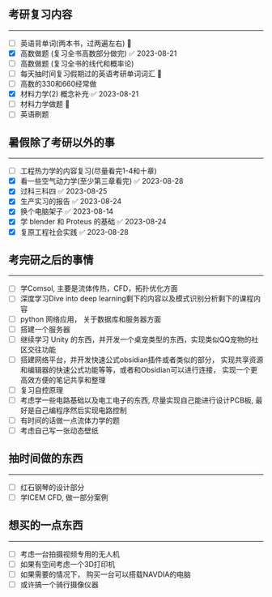 ## 考研复习内容
---
- [ ] 英语背单词(两本书，过两遍左右) 🔼
- [x] 高数做题 (复习全书高数部分做完) ✅ 2023-08-21
- [ ] 高数做题 (复习全书的线代和概率论)
- [ ] 每天抽时间复习假期过的英语考研单词词汇 🔼 
- [ ] 高数的330和660经常做
- [x] 材料力学(2) 概念补充 ✅ 2023-08-21
- [ ] 材料力学做题 🔼 
- [ ] 英语刷题 

## 暑假除了考研以外的事
---
- [ ] 工程热力学的内容复习(尽量看完1-4和十章)
- [x] 看一些空气动力学(至少第三章看完) ✅ 2023-08-28
- [x] 过科三科四 ✅ 2023-08-25
- [x] 生产实习的报告 ✅ 2023-08-24
- [x] 换个电脑架子 ✅ 2023-08-14
- [x] 学 blender 和 Proteus 的基础 ✅ 2023-08-24
- [x] 复原工程社会实践 ✅ 2023-08-28

## 考完研之后的事情
--- 
- [ ] 学Comsol, 主要是流体传热，CFD，拓扑优化方面  
- [ ] 深度学习Dive into deep learning剩下的内容以及模式识别分析剩下的课程内容 
- [ ] python 网络应用， 关于数据库和服务器方面 
- [ ] 搭建一个服务器
- [ ] 继续学习 Unity 的东西，并开发一个桌宠类型的东西，实现类似QQ宠物的社区交往功能
- [ ] 搭建网络平台，并开发快速公式obsidian插件或者类似的部分， 实现共享资源和编辑器的快速公式功能等等，或者和Obsidian可以进行连接， 实现一个更高效方便的笔记共享和整理
- [ ] 复习自控原理 
- [ ] 考虑学一些电路基础以及电工电子的东西, 尽量实现自己能进行设计PCB板, 最好是自己编程序然后实现电路控制
- [ ] 有时间的话做一点流体力学的题 
- [ ] 考虑自己写一张动态壁纸 
## 抽时间做的东西
--- 
- [ ] 红石钢琴的设计部分
- [ ] 学ICEM CFD, 做一部分案例 

## 想买的一点东西 
--- 
- [ ] 考虑一台拍摄视频专用的无人机
- [ ] 如果有空间考虑一个3D打印机
- [ ] 如果需要的情况下， 购买一台可以搭载NAVDIA的电脑
- [ ] 或许搞一个骑行摄像仪器
